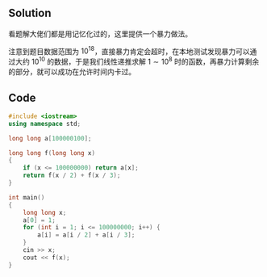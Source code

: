 ## Solution

看题解大佬们都是用记忆化过的，这里提供一个暴力做法。

注意到题目数据范围为 $10^{18}$，直接暴力肯定会超时，在本地测试发现暴力可以通过大约 $10^{10}$ 的数据，于是我们线性递推求解 $1 \sim 10^8$ 时的函数，再暴力计算剩余的部分，就可以成功在允许时间内卡过。

## Code

```cpp
#include <iostream>
using namespace std;

long long a[100000100];

long long f(long long x)
{
    if (x <= 100000000) return a[x];
    return f(x / 2) + f(x / 3);
}

int main()
{
    long long x;
    a[0] = 1;
    for (int i = 1; i <= 100000000; i++) {
        a[i] = a[i / 2] + a[i / 3];
    }
    cin >> x;
    cout << f(x);
}
```